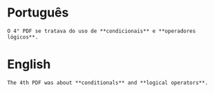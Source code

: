 # Português

    O 4° PDF se tratava do uso de **condicionais** e **operadores lógicos**.

# English

    The 4th PDF was about **conditionals** and **logical operators**.